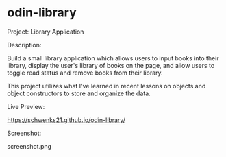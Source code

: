 # odin-library

Project: Library Application

Description:

Build a small library application which allows users to input books into their library,  display the user's library of books on the page, and allow users to toggle read status and remove books from their library.

This project utilizes what I've learned in recent lessons on objects and object constructors to store and organize the data.

Live Preview: 

https://schwenks21.github.io/odin-library/

Screenshot:

screenshot.png